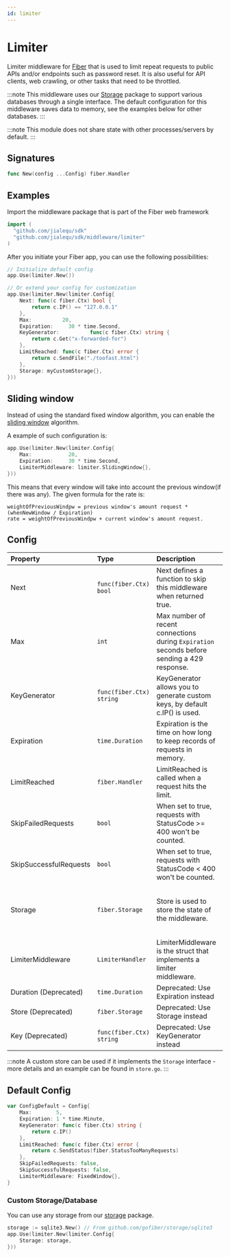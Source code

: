 ```yaml
---
id: limiter
---
```


# Limiter

Limiter middleware for [Fiber](https://github.com/gofiber/fiber) that is used to limit repeat requests to public APIs and/or endpoints such as password reset. It is also useful for API clients, web crawling, or other tasks that need to be throttled.

:::note
This middleware uses our [Storage](https://github.com/gofiber/storage) package to support various databases through a single interface. The default configuration for this middleware saves data to memory, see the examples below for other databases.
:::

:::note
This module does not share state with other processes/servers by default.
:::

## Signatures

```go
func New(config ...Config) fiber.Handler
```

## Examples

Import the middleware package that is part of the Fiber web framework

```go
import (
  "github.com/jialequ/sdk"
  "github.com/jialequ/sdk/middleware/limiter"
)
```

After you initiate your Fiber app, you can use the following possibilities:

```go
// Initialize default config
app.Use(limiter.New())

// Or extend your config for customization
app.Use(limiter.New(limiter.Config{
    Next: func(c fiber.Ctx) bool {
        return c.IP() == "127.0.0.1"
    },
    Max:          20,
    Expiration:     30 * time.Second,
    KeyGenerator:          func(c fiber.Ctx) string {
        return c.Get("x-forwarded-for")
    },
    LimitReached: func(c fiber.Ctx) error {
        return c.SendFile("./toofast.html")
    },
    Storage: myCustomStorage{},
}))
```

## Sliding window

Instead of using the standard fixed window algorithm, you can enable the [sliding window](https://en.wikipedia.org/wiki/Sliding_window_protocol) algorithm.

A example of such configuration is:

```go
app.Use(limiter.New(limiter.Config{
    Max:            20,
    Expiration:     30 * time.Second,
    LimiterMiddleware: limiter.SlidingWindow{},
}))
```

This means that every window will take into account the previous window(if there was any). The given formula for the rate is:
```
weightOfPreviousWindpw = previous window's amount request * (whenNewWindow / Expiration)
rate = weightOfPreviousWindpw + current window's amount request.
```

## Config

| Property               | Type                      | Description                                                                                 | Default                                  |
|:-----------------------|:--------------------------|:--------------------------------------------------------------------------------------------|:-----------------------------------------|
| Next                   | `func(fiber.Ctx) bool`   | Next defines a function to skip this middleware when returned true.                         | `nil`                                    |
| Max                    | `int`                     | Max number of recent connections during `Expiration` seconds before sending a 429 response. | 5                                        |
| KeyGenerator           | `func(fiber.Ctx) string` | KeyGenerator allows you to generate custom keys, by default c.IP() is used.                 | A function using c.IP() as the default   |
| Expiration             | `time.Duration`           | Expiration is the time on how long to keep records of requests in memory.                   | 1 * time.Minute                          |
| LimitReached           | `fiber.Handler`           | LimitReached is called when a request hits the limit.                                       | A function sending 429 response          |
| SkipFailedRequests     | `bool`                    | When set to true, requests with StatusCode >= 400 won't be counted.                         | false                                    |
| SkipSuccessfulRequests | `bool`                    | When set to true, requests with StatusCode < 400 won't be counted.                          | false                                    |
| Storage                | `fiber.Storage`           | Store is used to store the state of the middleware.                                         | An in-memory store for this process only |
| LimiterMiddleware      | `LimiterHandler`          | LimiterMiddleware is the struct that implements a limiter middleware.                       | A new Fixed Window Rate Limiter          |
| Duration (Deprecated)  | `time.Duration`           | Deprecated: Use Expiration instead                                                          | -                                        |
| Store (Deprecated)     | `fiber.Storage`           | Deprecated: Use Storage instead                                                             | -                                        |
| Key (Deprecated)       | `func(fiber.Ctx) string` | Deprecated: Use KeyGenerator instead                                                        | -                                        |

:::note
A custom store can be used if it implements the `Storage` interface - more details and an example can be found in `store.go`.
:::

## Default Config

```go
var ConfigDefault = Config{
    Max:        5,
    Expiration: 1 * time.Minute,
    KeyGenerator: func(c fiber.Ctx) string {
        return c.IP()
    },
    LimitReached: func(c fiber.Ctx) error {
        return c.SendStatus(fiber.StatusTooManyRequests)
    },
    SkipFailedRequests: false,
    SkipSuccessfulRequests: false,
    LimiterMiddleware: FixedWindow{},
}
```

### Custom Storage/Database

You can use any storage from our [storage](https://github.com/gofiber/storage/) package.

```go
storage := sqlite3.New() // From github.com/gofiber/storage/sqlite3
app.Use(limiter.New(limiter.Config{
	Storage: storage,
}))
```
